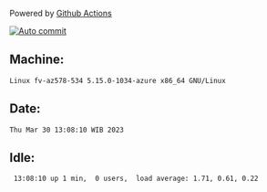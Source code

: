Powered by [Github Actions](https://github.com/features/actions)

[![Auto commit](https://github.com/hiage/workstation/workflows/Auto%20commit/badge.svg)](https://github.com/hiage/workstation/actions?query=workflow%3A%22Auto+commit%22)

## Machine:
```
Linux fv-az578-534 5.15.0-1034-azure x86_64 GNU/Linux
```
## Date:
```
Thu Mar 30 13:08:10 WIB 2023
```
## Idle:
```
 13:08:10 up 1 min,  0 users,  load average: 1.71, 0.61, 0.22
```
